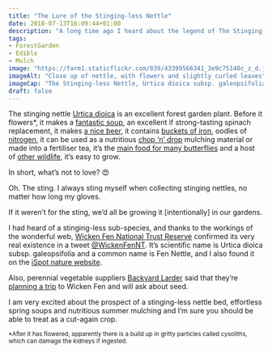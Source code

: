 ```yaml
---
title: "The Lure of the Stinging-less Nettle"
date: 2018-07-13T16:09:44+01:00
description: "A long time ago I heard about the legend of The Stinging-less Netlle, a fabled plant with all of the nitrogen-rich, low-maintenance and nutritional benefits of the stinging nettle without any of the stinging."
tags: 
- ForestGarden
- Edible
- Mulch
image: "https://farm1.staticflickr.com/839/43399566341_3e9c75140c_z_d.jpg"
imageAlt: "Close up of nettle, with flowers and slightly curled leaves"
imageCap: "The Stinging-less Nettle, Urtica dioica subsp. galeopsifolia, photo by Wicken Fen National Trust Reserve"
draft: false
---
```


The stinging nettle [Urtica dioica](https://pfaf.org/User/plant.aspx?LatinName=Urtica+dioica) is an excellent forest garden plant. Before it flowers*, it makes a [fantastic soup](https://www.forestgarden.wales/blog/nettle-soup/), an excellent if strong-tasting spinach replacement, it makes [a nice beer](https://www.theguardian.com/lifeandstyle/wordofmouth/2011/may/18/homebrew-from-the-hedgerow), it contains [buckets of iron](https://en.wikipedia.org/wiki/Urtica_dioica#Food), oodles of [nitrogen](https://www.gardenersworld.com/how-to/maintain-the-garden/how-to-make-a-nettle-feed/), it can be used as a nutritious [chop ‘n’ drop](https://www.gardenmyths.com/composting-the-cut-and-drop-method/) mulching material or made into a fertiliser tea, it’s the [main food for many butterflies](https://en.wikipedia.org/wiki/Urtica_dioica#Ecology) and a host of [other wildlife](https://www.wildlifetrusts.org/wildlife-explorer/wildflowers/stinging-nettle), it’s easy to grow.

In short, what’s not to love? 😍

Oh. The sting. I always sting myself when collecting stinging nettles, no matter how long my gloves.

If it weren’t for the sting, we’d all be growing it [intentionally] in our gardens.

I had heard of a stinging-less sub-species, and thanks to the workings of the wonderful web, [Wicken Fen National Trust Reserve](https://www.nationaltrust.org.uk/wicken-fen-nature-reserve) confirmed its very real existence in a tweet [@WickenFenNT](https://mobile.twitter.com/WickenFenNT/status/1015335041692585984). It’s scientific name is Urtica dioica subsp. galeopsifolia and a common name is Fen Nettle, and I also found it on the [iSpot nature website](https://www.ispotnature.org/communities/uk-and-ireland/view/observation/541738/wicken-fen-4).

Also, perennial vegetable suppliers [Backyard Larder](https://backyardlarder.co.uk) said that they’re [planning a trip](https://mobile.twitter.com/BackyardLarder/status/1017793141003423744) to Wicken Fen and will ask about seed. 

I am very excited about the prospect of a stinging-less nettle bed, effortless spring soups and nutritious summer mulching and I’m sure you should be able to treat as a cut-again crop.

<small>*After it has flowered, apparently there is a build up in gritty particles called cysoliths, which can damage the kidneys if ingested.</small>
